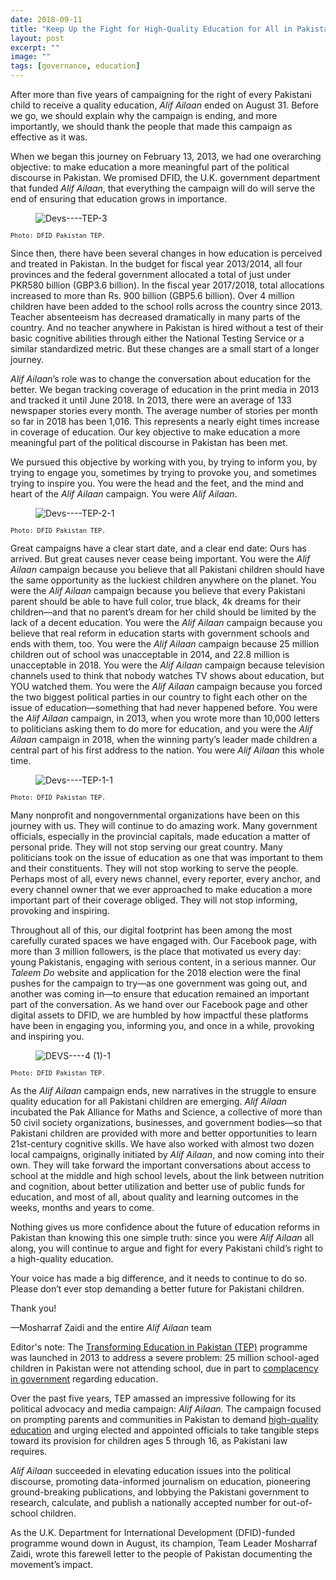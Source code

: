 ```yaml
---
date: 2018-09-11
title: "Keep Up the Fight for High-Quality Education for All in Pakistan"
layout: post
excerpt: ""
image: ""
tags: [governance, education]
---
```

<p>After more than five years of campaigning for the right of every Pakistani child to receive a quality education, <em>Alif Ailaan</em> ended on August 31. Before we go, we should explain why the campaign is ending, and more importantly, we should thank the people that made this campaign as effective as it was.</p><p>When we began this journey on February 13, 2013, we had one overarching objective: to make education a more meaningful part of the political discourse in Pakistan. We promised DFID, the U.K. government department that funded <em>Alif Ailaan</em>, that everything the campaign will do will serve the end of ensuring that education grows in importance.</p><figure class="kg-card kg-image-card"><img src="https://pubs.ghost.io/uploads/Devs----TEP-3.jpg" class="kg-image" alt="Devs----TEP-3" loading="lazy"></figure><p><code><code>Photo: DFID Pakistan TEP.</code></code></p><p>Since then, there have been several changes in how education is perceived and treated in Pakistan. In the budget for fiscal year 2013/2014, all four provinces and the federal government allocated a total of just under PKR580 billion (GBP3.6 billion). In the fiscal year 2017/2018, total allocations increased to more than Rs. 900 billion (GBP5.6 billion). Over 4 million children have been added to the school rolls across the country since 2013. Teacher absenteeism has decreased dramatically in many parts of the country. And no teacher anywhere in Pakistan is hired without a test of their basic cognitive abilities through either the National Testing Service or a similar standardized metric. But these changes are a small start of a longer journey.</p><p><em>Alif Ailaan</em>’s role was to change the conversation about education for the better. We began tracking coverage of education in the print media in 2013 and tracked it until June 2018. In 2013, there were an average of 133 newspaper stories every month. The average number of stories per month so far in 2018 has been 1,016. This represents a nearly eight times increase in coverage of education. Our key objective to make education a more meaningful part of the political discourse in Pakistan has been met.</p><p>We pursued this objective by working with you, by trying to inform you, by trying to engage you, sometimes by trying to provoke you, and sometimes trying to inspire you. You were the head and the feet, and the mind and heart of the <em>Alif Ailaan</em> campaign. You were <em>Alif Ailaan</em>.</p><figure class="kg-card kg-image-card"><img src="https://pubs.ghost.io/uploads/Devs----TEP-2-1.jpg" class="kg-image" alt="Devs----TEP-2-1" loading="lazy"></figure><p><code><code>Photo: DFID Pakistan TEP.</code></code></p><p>Great campaigns have a clear start date, and a clear end date: Ours has arrived. But great causes never cease being important. You were the <em>Alif Ailaan</em> campaign because you believe that all Pakistani children should have the same opportunity as the luckiest children anywhere on the planet. You were the <em>Alif Ailaan</em> campaign because you believe that every Pakistani parent should be able to have full color, true black, 4k dreams for their children—and that no parent’s dream for her child should be limited by the lack of a decent education. You were the <em>Alif Ailaan</em> campaign because you believe that real reform in education starts with government schools and ends with them, too. You were the <em>Alif Ailaan</em> campaign because 25 million children out of school was unacceptable in 2014, and 22.8 million is unacceptable in 2018. You were the <em>Alif Ailaan</em> campaign because television channels used to think that nobody watches TV shows about education, but YOU watched them. You were the <em>Alif Ailaan</em> campaign because you forced the two biggest political parties in our country to fight each other on the issue of education—something that had never happened before. You were the <em>Alif Ailaan</em> campaign, in 2013, when you wrote more than 10,000 letters to politicians asking them to do more for education, and you were the <em>Alif Ailaan</em> campaign in 2018, when the winning party’s leader made children a central part of his first address to the nation. You were <em>Alif Ailaan</em> this whole time.</p><figure class="kg-card kg-image-card"><img src="https://pubs.ghost.io/uploads/Devs----TEP-1-1.jpg" class="kg-image" alt="Devs----TEP-1-1" loading="lazy"></figure><p><code><code>Photo: DFID Pakistan TEP.</code></code></p><p>Many nonprofit and nongovernmental organizations have been on this journey with us. They will continue to do amazing work. Many government officials, especially in the provincial capitals, made education a matter of personal pride. They will not stop serving our great country. Many politicians took on the issue of education as one that was important to them and their constituents. They will not stop working to serve the people. Perhaps most of all, every news channel, every reporter, every anchor, and every channel owner that we ever approached to make education a more important part of their coverage obliged. They will not stop informing, provoking and inspiring.</p><p>Throughout all of this, our digital footprint has been among the most carefully curated spaces we have engaged with. Our Facebook page, with more than 3 million followers, is the place that motivated us every day: young Pakistanis, engaging with serious content, in a serious manner. Our <em>Taleem Do</em> website and application for the 2018 election were the final pushes for the campaign to try—as one government was going out, and another was coming in—to ensure that education remained an important part of the conversation. As we hand over our Facebook page and other digital assets to DFID, we are humbled by how impactful these platforms have been in engaging you, informing you, and once in a while, provoking and inspiring you.</p><figure class="kg-card kg-image-card"><img src="https://pubs.ghost.io/uploads/DEVS----4%20(1)-1.jpg" class="kg-image" alt="DEVS----4 (1)-1" loading="lazy"></figure><p><code><code>Photo: DFID Pakistan TEP.</code></code></p><p>As the <em>Alif Ailaan</em> campaign ends, new narratives in the struggle to ensure quality education for all Pakistani children are emerging. <em>Alif Ailaan</em> incubated the Pak Alliance for Maths and Science, a collective of more than 50 civil society organizations, businesses, and government bodies—so that Pakistani children are provided with more and better opportunities to learn 21st-century cognitive skills. We have also worked with almost two dozen local campaigns, originally initiated by <em>Alif Ailaan</em>, and now coming into their own. They will take forward the important conversations about access to school at the middle and high school levels, about the link between nutrition and cognition, about better utilization and better use of public funds for education, and most of all, about quality and learning outcomes in the weeks, months and years to come.</p><p>Nothing gives us more confidence about the future of education reforms in Pakistan than knowing this one simple truth: since you were <em>Alif Ailaan</em> all along, you will continue to argue and fight for every Pakistani child’s right to a high-quality education.</p><p>Your voice has made a big difference, and it needs to continue to do so. Please don’t ever stop demanding a better future for Pakistani children.</p><p>Thank you!</p><p>—Mosharraf Zaidi and the entire <em>Alif Ailaan</em> team</p><p>Editor's note: The <a href="https://www.dai.com/our-work/projects/pakistan-transforming-education-pakistan-tep">Transforming Education in Pakistan (TEP)</a> programme was launched in 2013 to address a severe problem: 25 million school-aged children in Pakistan were not attending school, due in part to <a href="http://dai-global-developments.com/articles/with-elections-looming-can-pakistan-fulfill-its-education-promise-to-unschooled-children/">complacency in government</a> regarding education.</p><p>Over the past five years, TEP amassed an impressive following for its political advocacy and media campaign: <em>Alif Ailaan.</em> The campaign focused on prompting parents and communities in Pakistan to demand <a href="https://www.youtube.com/watch?v=6nciO3A-MhI">high-quality education</a> and urging elected and appointed officials to take tangible steps toward its provision for children ages 5 through 16, as Pakistani law requires.</p><p><em>Alif Ailaan</em> succeeded in elevating education issues into the political discourse, promoting data-informed journalism on education, pioneering ground-breaking publications, and lobbying the Pakistani government to research, calculate, and publish a nationally accepted number for out-of-school children.</p><p>As the U.K. Department for International Development (DFID)-funded programme wound down in August, its champion, Team Leader Mosharraf Zaidi, wrote this farewell letter to the people of Pakistan documenting the movement’s impact.</p>
  